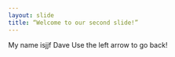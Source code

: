 ```yaml
---
layout: slide
title: “Welcome to our second slide!”
---
```

My name isjjf Dave
Use the left arrow to go back!
